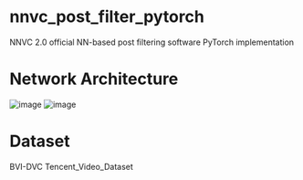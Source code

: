 # nnvc_post_filter_pytorch
NNVC 2.0 official NN-based post filtering software PyTorch implementation


# Network Architecture
![image](https://user-images.githubusercontent.com/117562297/221793450-8f35070c-b09d-4ba5-a956-c4f9159bb01f.png)
![image](https://user-images.githubusercontent.com/117562297/221793566-24b8aa47-4559-4cd1-bca1-1e0026f957c4.png)


# Dataset
BVI-DVC
Tencent_Video_Dataset

